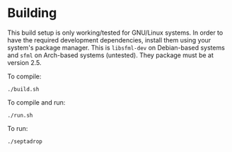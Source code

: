 # Building

This build setup is only working/tested for GNU/Linux systems. In order to have the required development dependencies, install them using your system's package manager. This is `libsfml-dev` on Debian-based systems and `sfml` on Arch-based systems (untested). They package must be at version 2.5.

To compile:

```SH
./build.sh
```

To compile and run:

```SH
./run.sh
```

To run:
```
./septadrop
```
